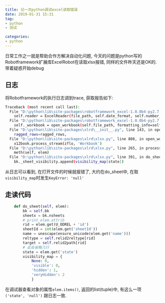 ```yaml
---
title: 记一次python调试excel读取错误
date: 2019-01-31 15:31
tag:
- python
- 测试

categories:
- python
---
```

日常工作之一就是帮助合作方解决自动化问题, 今天的问题是python写的Robotframework扩展库ExcelRobot在读取xlsx报错, 同样的文件昨天还是OK的. 带着疑惑开始debug
<!--more-->
## 日志
将Robotframework的执行日志调到trace, 获取报告如下:
```bash
Traceback (most recent call last):
  File "D:\python\lib\site-packages\robotframework_excel-1.0.0b4-py2.7.egg\ExcelRobot\base.py", line 33, in open_excel
    self.reader = ExcelReader(file_path, self.date_format, self.number_format, self.bool_format)
  File "D:\python\lib\site-packages\robotframework_excel-1.0.0b4-py2.7.egg\ExcelRobot\reader.py", line 21, in __init__
    self._workbook = open_workbook(self.file_path, formatting_info=self.is_xls, on_demand=True)
  File "D:\python\lib\site-packages\xlrd\__init__.py", line 143, in open_workbook
    ragged_rows=ragged_rows,
  File "D:\python\lib\site-packages\xlrd\xlsx.py", line 808, in open_workbook_2007_xml
    x12book.process_stream(zflo, 'Workbook')
  File "D:\python\lib\site-packages\xlrd\xlsx.py", line 265, in process_stream
    meth(self, elem)
  File "D:\python\lib\site-packages\xlrd\xlsx.py", line 391, in do_sheet
    bk._sheet_visibility.append(visibility_map[state])
```
从日志可以看到, 在打开文件的时候就报错了, 大约在do_sheet中, 在取`visibility_map`时发生`KeyError: 'null'`

## 走读代码
```python
    def do_sheet(self, elem):
        bk = self.bk
        sheetx = bk.nsheets
        # print elem.attrib
        rid = elem.get(U_ODREL + 'id')
        sheetId = int(elem.get('sheetId'))
        name = unescape(ensure_unicode(elem.get('name')))
        reltype = self.relid2reltype[rid]
        target = self.relid2path[rid]
        # 此处省略几行
        state = elem.get('state')
        visibility_map = {
            None: 0,
            'visible': 0,
            'hidden': 1,
            'veryHidden': 2
            }
```
在调试器查看对象的属性`elem.items()`, 返回的list(tuple)中, 有这么一项`('state', 'null')` 跟日志一致.

<!--stackedit_data:
eyJoaXN0b3J5IjpbMTYzODA0ODk2NCw3MDQ5MTUxMDhdfQ==
-->